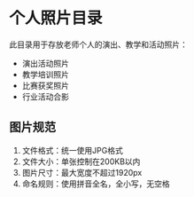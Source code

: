 # 个人照片目录

此目录用于存放老师个人的演出、教学和活动照片：

- 演出活动照片
- 教学培训照片
- 比赛获奖照片
- 行业活动合影

## 图片规范

1. 文件格式：统一使用JPG格式
2. 文件大小：单张控制在200KB以内
3. 图片尺寸：最大宽度不超过1920px
4. 命名规则：使用拼音全名，全小写，无空格